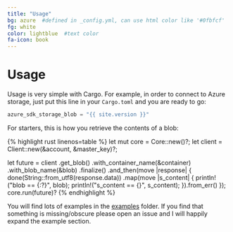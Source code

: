 ```yaml
---
title: "Usage"
bg: azure  #defined in _config.yml, can use html color like '#0fbfcf'
fg: white
color: lightblue  #text color
fa-icon: book
---
```

# Usage

Usage is very simple with Cargo. For example, in order to connect to Azure storage, just put this line in your `Cargo.toml` and you are ready to go:

```rust
azure_sdk_storage_blob = "{{ site.version }}"
```
For starters, this is how you retrieve the contents of a blob:

{% highlight rust linenos=table %}
let mut core = Core::new()?;
let client = Client::new(&account, &master_key)?;

let future = client
    .get_blob()
    .with_container_name(&container)
    .with_blob_name(&blob)
    .finalize()
    .and_then(move |response| {
        done(String::from_utf8(response.data))
            .map(move |s_content| {
                println!("blob == {:?}", blob);
                println!("s_content == {}", s_content);
            }).from_err()
    });
core.run(future)?
{% endhighlight %}

You will find lots of examples in the [examples](https://github.com/MindFlavor/AzureSDKForRust/tree/master/examples) folder. If you find that something is missing/obscure please open an issue and I will happily expand the example section.


